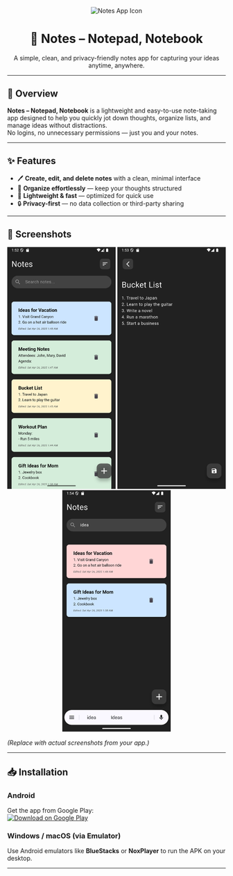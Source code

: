 <p align="center">
  <img src="https://play-lh.googleusercontent.com/EkL0sN-9tHq8BnyjvJ0roUdB5o5jWZNEwT9LPSiT0AqO3fnIJp9AZm7CBgLZmhO9fw=s180" alt="Notes App Icon" width="120" height="120">
</p>

<h1 align="center">📒 Notes – Notepad, Notebook</h1>

<p align="center">
  A simple, clean, and privacy-friendly notes app for capturing your ideas anytime, anywhere.
</p>

---

## 📜 Overview

**Notes – Notepad, Notebook** is a lightweight and easy-to-use note-taking app designed to help you quickly jot down thoughts, organize lists, and manage ideas without distractions.  
No logins, no unnecessary permissions — just you and your notes.

---

## ✨ Features

- 🖊 **Create, edit, and delete notes** with a clean, minimal interface  
- 📂 **Organize effortlessly** — keep your thoughts structured  
- 🚀 **Lightweight & fast** — optimized for quick use  
- 🔒 **Privacy-first** — no data collection or third-party sharing  

---

## 📸 Screenshots

<p align="center">
  <img src="screenshot1.png" width="250" alt="Notes List">
  <img src="screenshot2.png" width="250" alt="Editing Note">
  <img src="screenshot3.png" width="250" alt="Organizing Notes">
</p>

*(Replace with actual screenshots from your app.)*

---

## 📥 Installation

### **Android**
Get the app from Google Play:  
[![Download on Google Play](https://play.google.com/intl/en_us/badges/static/images/badges/en_badge_web_generic.png)](https://play.google.com/store/apps/details?id=com.shashikant.notes_app)

### **Windows / macOS (via Emulator)**
Use Android emulators like **BlueStacks** or **NoxPlayer** to run the APK on your desktop.

---

